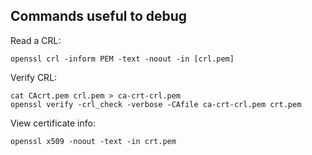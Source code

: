 ## Commands useful to debug

Read a CRL:

    openssl crl -inform PEM -text -noout -in [crl.pem]

Verify CRL:

    cat CAcrt.pem crl.pem > ca-crt-crl.pem
    openssl verify -crl_check -verbose -CAfile ca-crt-crl.pem crt.pem

View certificate info:

    openssl x509 -noout -text -in crt.pem
